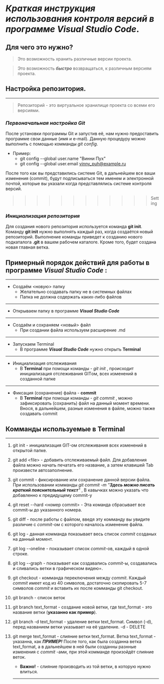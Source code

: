 # *Краткая инструкция использования контроля версий в программе Visual Studio Code*.

## Для чего это нужно?
> Это возможность хранить различные версии проекта.

> Это возможность ***быстро*** возвращаться, к различным версиям проекта. 
## Настройка репозитория.
---
> Репозиторий - это виртуальное хранилище проекта со всеми его версиями.


### ***Первоначальная настройка Git***
После установки программы Git и запустив её, нам нужно предоставить программе свои данные (имя и e-mail). Данную процедуру можно выполнить с помощью комманды *git config*.
* Пример:
    * git config --global user.name "Винни Пух"
    * git config --global user.email vinny_puh@example.ru

После того как вы представились системе Git, в дальнейшем все ваши изменения (commit), будут подписываться тем именем и электронной почтой, которые вы указали когда представлялись системе контроля версий.


>>>>>>>>>>>> Setting
### ___Инициализация репозитория___
Для создания нового репозитория используется команда __git init__. Команду __git init__ нужно выполнять каждый раз, когда создаётся новый репозиторий. Выполнение команды приведет к созданию нового подкаталога **.git** в вашем рабочем каталоге. Кроме того, будет создана новая главная ветка.
 


## Примерный порядок действий для работы в программе _Visual Studio Code_ :
---
* Создаём <новую> папку
    * Желательно создавать папку не в системных файлах
    * Папка не должна содержать каких-либо файлов
---
* Открываем папку в программе ***Visual Studio Code***
---
* Создаём и сохраняем <новый> файл
    * При создании файла используем расширение .md
---
* Запускаем Terminal
    * В программе ***Visual Studio Code*** нужно открыть **Terminal**
---
* Инициализация отслеживания
    * В **Terminal** при помощи команды - *git init* , происходит инициализация отслеживания GITом, всех изменений в созданной папке
---
* Фиксация (сохранение) файла - **commit**
    * В **Terminal** при помощи команды - *git commit* , можно зафиксировать (сохранить) файл на данный момент времени. Внося, в дальнейшем, разные изменения в файле, можно также создавать commit


## Комманды используемые в **Terminal**
---
1. git init - инициализация GIT-ом отслеживания всех изменений в открытой папке.

2. git add \<file> - добавить отслеживаемый файл. Для добавления файла можно начать печатать его название, а затем клавишей Tab произвести автозаполнение.

3. git commit - фиксирование или сохранение данной версии файла. При использовании комманды *git commit -m "__Здесь можно писать краткий пояснительный текст__"* , В кавычках можно указать что добавленно к предидущему commit-у
3. git reset --hard <номер commit> - Эта команда сбрасывает все commit-ы до указанного номера.

4. git diff - после работы с файлом, введя эту комманду вы увидите различие с *commit*-ом с которого началось изменение файла.

5. git log - данная комманда показывает весь список *commit* созданых на данный момент.
5. git log --oneline - показывает список _commit_-ов, каждый в одной строке.
5. git log --graph - показывает как создавались *commit*-ы, создавались и сливались ветки в графическом видею=.
6. git checkout - комманда переключения между *commit*. Каждый *commit* имеет код из 40 символов, достаточно скопировать 5-7 символов *commit* и вставить их после комманды git checkout.

7. git branch - список веток

8. git branch text_format - создание новой ветки, где text_format - это название ветки (**указанно как пример**).
8. git branch -d text_format - удаление ветки  text_format. Символ (-d), перед названием ветки указывает на её удаление. -d - DELETE
9. git merge text_format - слияние ветки text_format. Ветка text_format - указанна, как ***ПРИМЕР!*** После того, как была созданна ветка text_format, а в дальнейшем в ней были созданны разнные изменения с *commit* -ами, при этой комманде произойдёт слияние веток.
    * __Важно!__ - слияние производить из той ветки, в которую нужно влиться.
    ---

